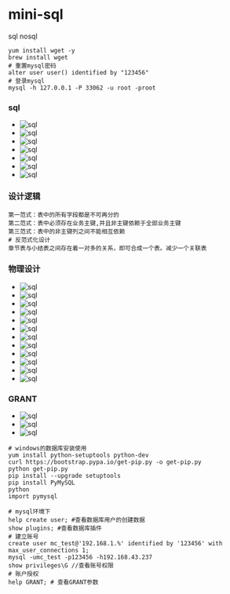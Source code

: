 # mini-sql
sql nosql

```shell
yum install wget -y
brew install wget
# 重置mysql密码
alter user user() identified by "123456"
# 登录mysql
mysql -h 127.0.0.1 -P 33062 -u root -proot

```

### sql
- ![sql](https://github.com/mini-docker/mini-sql/blob/master/img/1.png)
- ![sql](https://github.com/mini-docker/mini-sql/blob/master/img/2.png)
- ![sql](https://github.com/mini-docker/mini-sql/blob/master/img/3.png)
- ![sql](https://github.com/mini-docker/mini-sql/blob/master/img/4.png)
- ![sql](https://github.com/mini-docker/mini-sql/blob/master/img/5.png)
- ![sql](https://github.com/mini-docker/mini-sql/blob/master/img/6.png)
- ![sql](https://github.com/mini-docker/mini-sql/blob/master/img/7.png)

### 设计逻辑
```shell
第一范式：表中的所有字段都是不可再分的
第二范式：表中必须存在业务主键,并且非主键依赖于全部业务主键
第三范式：表中的非主键列之间不能相互依赖
# 反范式化设计
章节表与小结表之间存在着一对多的关系，即可合成一个表。减少一个关联表
```
### 物理设计
- ![sql](https://github.com/mini-docker/mini-sql/blob/master/img/8.png)
- ![sql](https://github.com/mini-docker/mini-sql/blob/master/img/9.png)
- ![sql](https://github.com/mini-docker/mini-sql/blob/master/img/10.png)
- ![sql](https://github.com/mini-docker/mini-sql/blob/master/img/11.png)
- ![sql](https://github.com/mini-docker/mini-sql/blob/master/img/12.png)
- ![sql](https://github.com/mini-docker/mini-sql/blob/master/img/13.png)
- ![sql](https://github.com/mini-docker/mini-sql/blob/master/img/14.png)
- ![sql](https://github.com/mini-docker/mini-sql/blob/master/img/15.png)
- ![sql](https://github.com/mini-docker/mini-sql/blob/master/img/16.png)
- ![sql](https://github.com/mini-docker/mini-sql/blob/master/img/17.png)
- ![sql](https://github.com/mini-docker/mini-sql/blob/master/img/18.png)
- ![sql](https://github.com/mini-docker/mini-sql/blob/master/img/19.png)
### GRANT
- ![sql](https://github.com/mini-docker/mini-sql/blob/master/img/20.png)
- ![sql](https://github.com/mini-docker/mini-sql/blob/master/img/21.png)
- ![sql](https://github.com/mini-docker/mini-sql/blob/master/img/22.png)

```shell
# windows的数据库安装使用
yum install python-setuptools python-dev
curl https://bootstrap.pypa.io/get-pip.py -o get-pip.py
python get-pip.py
pip install --upgrade setuptools
pip install PyMySQL
python 
import pymysql

# mysql环境下
help create user; #查看数据库用户的创建数据
show plugins; #查看数据库插件
# 建立账号
create user mc_test@'192.168.1.%' identified by '123456' with max_user_connections 1;
mysql -umc_test -p123456 -h192.168.43.237
show privileges\G //查看账号权限
# 账户授权
help GRANT; # 查看GRANT参数

```




